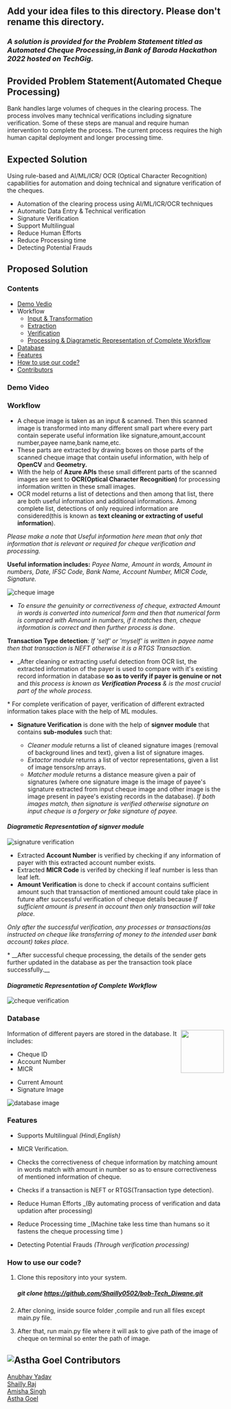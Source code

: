 ## Add your idea files to this directory. Please don't rename this directory.


### _A solution is provided for the Problem Statement titled as Automated Cheque Processing,in Bank of Baroda Hackathon 2022 hosted on TechGig._

## Provided Problem Statement(Automated Cheque Processing)

Bank handles large volumes of cheques in the clearing process. The process involves many technical verifications including signature verification. Some of these steps are manual and require human intervention to complete the process. The current process requires the high human capital deployment and longer processing time.

## Expected Solution

Using rule-based and AI/ML/ICR/ OCR (Optical Character Recognition) capabilities for automation and doing technical and signature verification of the cheques.
* Automation of the clearing process using AI/ML/ICR/OCR techniques
* Automatic Data Entry & Technical verification
* Signature Verification
* Support Multilingual
* Reduce Human Efforts
* Reduce Processing time
* Detecting Potential Frauds

## Proposed Solution

### Contents
* <a href="#1"> Demo Vedio </a>
*  Workflow
    *  <a href="#2"> Input & Transformation </a>
    * <a href="#3"> Extraction </a>
    * <a href="#4">Verification </a>
    * <a href="#5"> Processing & Diagrametic Representation of Complete Workflow </a>
* <a href="#7"> Database </a>
* <a href="#8"> Features </a>
* <a href="#9"> How to use our code? </a>
* <a href="#10"> Contributors </a>


### Demo Video <a id="1"> 

</a>

### Workflow 

* <a id="2"> A cheque image is taken as an input & scanned. Then this scanned image is transformed into many different small part where every part contain seperate useful information like signature,amount,account number,payee name,bank name,etc. 
* These parts are extracted by drawing boxes on those parts of the scanned cheque image that contain useful information, with help of __OpenCV__ and __Geometry.__
* With the help of __Azure APIs__ these small different parts of the scanned images are sent to __OCR(Optical Character Recognition)__ for  processing information written in these small images. </a>
* <a id="3"> OCR model returns a list of detections and then among that list, there are both useful information and additional informations. Among complete list, detections of only required information are considered(this is  known as __text cleaning or extracting of useful information__).

_Please make a note that Useful information here mean that only that information that is relevant or required for cheque verification and processing._

__Useful information includes:__   _Payee Name, Amount in words, Amount in numbers, Date, IFSC Code, Bank Name, Account Number, MICR Code, Signature._

![cheque image](https://github.com/Shailly0502/Tech-Diwane/blob/f6b6ac386f94a1ac83bbad23283a2805e63eccee/cheque.jpeg)
  
* _To ensure the genuinity or correctiveness of cheque, extracted Amount in words is converted into numerical form and then that numerical form is compared with Amount in numbers, if it matches then, cheque information is correct and then further process is done_.

 __Transaction Type detection__: _If 'self' or 'myself' is written in payee name then that transaction is NEFT otherwise it is a RTGS Transaction._

*  _After cleaning or extracting useful detection from OCR list, the extracted information of the payer is used to compare with it's existing record information in database __so as to verify if payer is genuine or not__ and _this process is known as __Verification Process__ & is the most crucial part of the whole process._
 </a>
 
 <a id="4">
* For complete verification of payer, verification of different extracted information takes place with the help of ML modules.

  * __Signature Verification__ is done with the help of __signver module__ that contains __sub-modules__ such that:
 
    * _Cleaner module_ returns a list of cleaned signature images (removal of background lines and text), given a list of signature images.
    * _Extactor module_ returns a list of vector representations, given a list of image tensors/np arrays.
    * _Matcher module_ returns a distance measure given a pair of signatures (where one signature image is the image of payee's signature extracted from input cheque image and other image is the image present in payee's existing records in the database). _If both images match, then signature is verified otherwise signature on input cheque is a forgery or fake signature of payee._

   #### _Diagrametic Representation of signver module_

  ![signature verification](https://raw.githubusercontent.com/fastforwardlabs/signver/main/docs/images/signature_pipeline.png)
  
   * Extracted __Account Number__ is verified by checking if any information of payer with this extracted account number exists.
   * Extracted __MICR Code__ is verifed by checking if leaf number is less than leaf left.
   * __Amount Verification__ is done to check if account contains sufficient amount such that transaction of mentioned amount could take place in future after successful verification of cheque details because _If sufficient amount is present in account then only transaction will take place._

 _Only after the successful verification, any processes or transactions(as instructed on cheque like transferring of money to the intended user bank account) takes place._
 
 </a>
 
 <a id="5">
* __After successful cheque processing, the details of the sender gets further updated in the database as per the transaction took place successfully.__
 
 #### _Diagrametic Representation of Complete Workflow_ 

![cheque verification](https://github.com/Shailly0502/Tech-Diwane/blob/69f23f6342bee3c180b161ec4146ce7174276da8/astha.png) 
 
 </a>

### Database <a id="7">

 <p> <img align="right" width="100" height="100" src="https://www.google.com/imgres?imgurl=https://cdn-icons-png.flaticon.com/512/1265/1265529.png&imgrefurl=https://www.flaticon.com/free-icon/database_1265529&tbnid=D-7EuKDz9R2fuM&vet=1&docid=JihU-JzpCwHkOM&w=512&h=512&itg=1&hl=en-US&source=sh/x/im">  
Information of different payers are stored in the database. 
It includes:
   <ul> <li> Cheque ID </li>
      <li>  Account Number </li> 
      <li> MICR </li> </p>
   <li> Current Amount </li>
 <li> Signature Image </li> </ul>

![database image](https://github.com/Shailly0502/Tech-Diwane/blob/b4fef312819a8182b7e3c97a19e105d2d96ccf4f/database.png)
  
  </a>

### Features <a id="8">

* Supports Multilingual _(Hindi,English)_
* MICR Verification.
* Checks the correctiveness of cheque information by matching amount in words match with amount in number so as to ensure correctiveness of mentioned information of cheque.
* Checks if a transaction is NEFT or RTGS(Transaction type detection).
* Reduce Human Efforts _(By automating process of verification and data updation after processing)
* Reduce Processing time _(Machine take less time than humans so it fastens the cheque processing time )
* Detecting Potential Frauds _(Through verification processing)_
  
  </a>

### How to use our code? <a id="9">

1. Clone this repository into your system. 
   ##### git clone https://github.com/Shailly0502/bob-Tech_Diwane.git
  
2. After cloning, inside source folder ,compile and run all files except main.py file.
3. After that, run main.py file where it will ask to give path of the image of cheque on terminal so enter the path of image.

</a>

## ![Astha Goel](https://github.com/Shailly0502/Tech-Diwane/blob/53fcb5541b217690c2a02b5b561e2807928a3f96/l.png) Contributors <a id="10">

<a href=""> Anubhav Yadav </a> <br>
<a href="https://www.linkedin.com/in/shailly-r-78562a212"> Shailly Raj </a> <br>
 <a href ="https://www.linkedin.com/in/amisha-s-a56329200"> Amisha Singh </a> <br>
<a href="https://www.linkedin.com/in/goel-astha"> Astha Goel
  
  </a>
